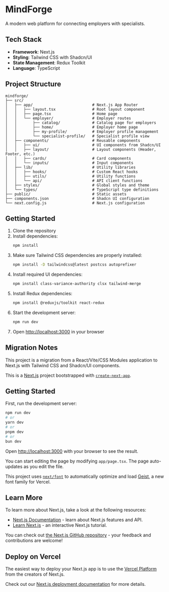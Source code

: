 # MindForge

A modern web platform for connecting employers with specialists.

## Tech Stack

- **Framework**: Next.js
- **Styling**: Tailwind CSS with Shadcn/UI
- **State Management**: Redux Toolkit
- **Language**: TypeScript

## Project Structure

```
mindforge/
├── src/
│   ├── app/                          # Next.js App Router
│   │   ├── layout.tsx                # Root layout component
│   │   ├── page.tsx                  # Home page
│   │   └── employer/                 # Employer routes
│   │       ├── catalog/              # Catalog page for employers
│   │       ├── home/                 # Employer home page
│   │       ├── my-profile/           # Employer profile management
│   │       └── specialist-profile/   # Specialist profile view
│   ├── components/                   # Reusable components
│   │   ├── ui/                       # UI components from Shadcn/UI
│   │   ├── layout/                   # Layout components (Header, Footer, etc.)
│   │   ├── cards/                    # Card components
│   │   └── inputs/                   # Input components
│   ├── lib/                          # Utility libraries
│   │   ├── hooks/                    # Custom React hooks
│   │   ├── utils/                    # Utility functions
│   │   └── api/                      # API client functions
│   ├── styles/                       # Global styles and theme
│   └── types/                        # TypeScript type definitions
├── public/                           # Static assets
├── components.json                   # Shadcn UI configuration
└── next.config.js                    # Next.js configuration
```

## Getting Started

1. Clone the repository
2. Install dependencies:
   ```bash
   npm install
   ```
3. Make sure Tailwind CSS dependencies are properly installed:
   ```bash
   npm install -D tailwindcss@latest postcss autoprefixer
   ```
4. Install required UI dependencies:
   ```bash
   npm install class-variance-authority clsx tailwind-merge
   ```
5. Install Redux dependencies:
   ```bash
   npm install @reduxjs/toolkit react-redux
   ```
6. Start the development server:
   ```bash
   npm run dev
   ```
7. Open [http://localhost:3000](http://localhost:3000) in your browser

## Migration Notes

This project is a migration from a React/Vite/CSS Modules application to Next.js with Tailwind CSS and Shadcn/UI components.

This is a [Next.js](https://nextjs.org) project bootstrapped with [`create-next-app`](https://nextjs.org/docs/app/api-reference/cli/create-next-app).

## Getting Started

First, run the development server:

```bash
npm run dev
# or
yarn dev
# or
pnpm dev
# or
bun dev
```

Open [http://localhost:3000](http://localhost:3000) with your browser to see the result.

You can start editing the page by modifying `app/page.tsx`. The page auto-updates as you edit the file.

This project uses [`next/font`](https://nextjs.org/docs/app/building-your-application/optimizing/fonts) to automatically optimize and load [Geist](https://vercel.com/font), a new font family for Vercel.

## Learn More

To learn more about Next.js, take a look at the following resources:

- [Next.js Documentation](https://nextjs.org/docs) - learn about Next.js features and API.
- [Learn Next.js](https://nextjs.org/learn) - an interactive Next.js tutorial.

You can check out [the Next.js GitHub repository](https://github.com/vercel/next.js) - your feedback and contributions are welcome!

## Deploy on Vercel

The easiest way to deploy your Next.js app is to use the [Vercel Platform](https://vercel.com/new?utm_medium=default-template&filter=next.js&utm_source=create-next-app&utm_campaign=create-next-app-readme) from the creators of Next.js.

Check out our [Next.js deployment documentation](https://nextjs.org/docs/app/building-your-application/deploying) for more details.
